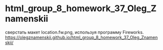 # html_group_8_homework_37_Oleg_Znamenskii
сверстать макет location.fw.png, используя программу Fireworks. 
https://olegznamenskii.github.io/html_group_8_homework_37_Oleg_Znamenskii/

